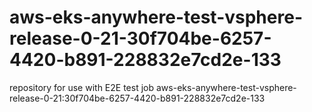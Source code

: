 # aws-eks-anywhere-test-vsphere-release-0-21-30f704be-6257-4420-b891-228832e7cd2e-133
repository for use with E2E test job aws-eks-anywhere-test-vsphere-release-0-21:30f704be-6257-4420-b891-228832e7cd2e-133
